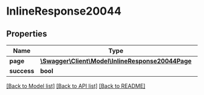 # InlineResponse20044

## Properties
Name | Type | Description | Notes
------------ | ------------- | ------------- | -------------
**page** | [**\Swagger\Client\Model\InlineResponse20044Page**](InlineResponse20044Page.md) |  | [optional] 
**success** | **bool** |  | [optional] 

[[Back to Model list]](../../README.md#documentation-for-models) [[Back to API list]](../../README.md#documentation-for-api-endpoints) [[Back to README]](../../README.md)

